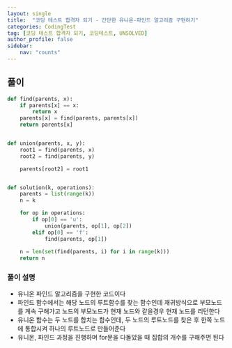 ```yaml
---
layout: single
title:  "코딩 테스트 합격자 되기 - 간단한 유니온-파인드 알고리즘 구현하기"
categories: CodingTest
tag: [코딩 테스트 합격자 되기, 코딩테스트, UNSOLVED]
author_profile: false
sidebar: 
    nav: "counts"
---
```


## 풀이
```python
def find(parents, x):
    if parents[x] == x:
        return x
    parents[x] = find(parents, parents[x])
    return parents[x]


def union(parents, x, y):
    root1 = find(parents, x)
    root2 = find(parents, y)

    parents[root2] = root1


def solution(k, operations):
    parents = list(range(k))
    n = k

    for op in operations:
        if op[0] == 'u':
            union(parents, op[1], op[2])
        elif op[0] == 'f':
            find(parents, op[1])
    
    n = len(set(find(parents, i) for i in range(k)))
    return n

```

### 풀이 설명
- 유니온 파인드 알고리즘을 구현한 코드이다
- 파인드 함수에서는 해당 노드의 루트함수를 찾는 함수인데 재귀방식으로
부모노드를 계속 구해가고 노드의 부모노드가 현재 노드와 같을경우 현재 노드를 리턴한다
- 유니온 함수는 두 노드를 합치는 함수인데, 두 노드의 루트노드를 찾은 후 한쪽 노드에 통합시켜
하나의 루트노드로 만들어준다
- 유니온, 파인드 과정을 진행하며 for문을 다돌았을 때 집합의 개수를 구해주면 된다